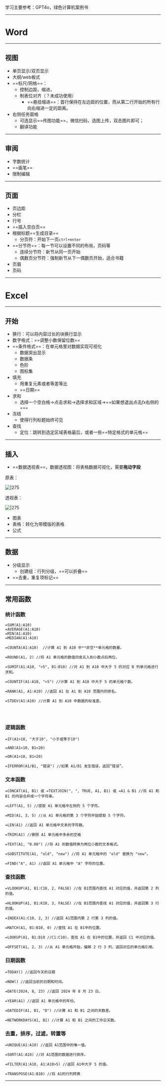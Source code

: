 学习主要参考：GPT4o，绿色计算机案例书

---
# Word

---
## 视图

* 单页显示/双页显示
* 大纲/web板式
* ==标尺/网格==：
	* 控制边距，缩进，
	* 制表位对齐（？未成功使用）
		* ==悬挂缩进==：首行保持在左边距的位置，而从第二行开始的所有行向右缩进一定的距离。
* 右侧任务窗格
	* 可选显示==传图功能==，微信扫码，选图上传，双击图片即可；
	* 翻译功能

---
## 审阅

* 字数统计
* ==画笔==
* 限制编辑

---
## 页面

* 页边距
* 分栏
* 行号
* ==插入空白页==
* 根据标题==生成目录==
	* 分页符：开始下一页`ctrl+enter`
* ==分节符==：每一节可以设置不同的布局，页码等
	* 连续分节符：新节从同一页开始
	* 偶数页分节符：强制新节从下一偶数页开始，适合书籍
* 页眉
* 页码

---

# Excel

---

## 开始

* 换行：可以将内容过长的块换行显示
* 数字格式：==调整小数保留位数==
* ==条件格式==：在单元格里对数据实现可视化
	* 数据突出显示
	* 数据条
	* 色阶
	* 图标集
* 填充
	* 用重复元素或者等差等比
	* ==日期==
* 求和
	* 选择一个空白格→点击求和→选择求和区域→==如果想退出点击$fx$右侧的==`×`
* 冻结
	* 使得行列标题始终可见
* 查找
	* 定位：跳转到选定区域表格最后，或者一些==特定格式的单元格==

---

## 插入
* ==数据透视表==，数据透视图：将表格数据可视化，需要**拖动字段**

原表：

![|275](image-20240825075129676.png)

透视表：

![|275](image-20240825075141480.png)


* 图表
* 表格：转化为带模版的表格
* 公式

---
## 数据

* 分级显示
	* 创建组：行列分级，==可以折叠==
* ==去重，重复项标记==

---
## 常用函数

### 统计函数

```excel
=SUM(A1:A10)
=AVERAGE(A1:A10)
=MIN(A1:A10)
=MEDIAN(A1:A10)

=COUNTA(A1:A10)  //计算 A1 到 A10 中**非空**单元格的数量。

=ROUND(A1, 2) //将 A1 单元格的数值四舍五入到小数点后两位。

=SUMIF(A1:A10, ">5", B1:B10) //对 A1 到 A10 中大于 5 的对应 B 列单元格进行求和。

=COUNTIF(A1:A10, ">5") //计算 A1 到 A10 中大于 5 的单元格个数。

=RANK(A1, A1:A10) //返回 A1 在 A1 到 A10 范围内的排名。

=STDEV(A1:A10) //计算 A1 到 A10 中数据的标准差。




```

### 逻辑函数

```excel
=IF(A1>10, "大于10", "小于或等于10")

=AND(A1>10, B1<20)

=OR(A1>10, B1<20)

=IFERROR(A1/B1, "错误") //如果 A1/B1 发生错误，返回“错误”。
```

### 文本函数

```Excel
=CONCAT(A1, B1) 或 =TEXTJOIN(", ", TRUE, A1, B1) 或 =A1 & B1 //将 A1 和 B1 的内容合并成一个字符串。

=LEFT(A1, 5) //提取 A1 单元格中左侧的 5 个字符。

=MID(A1, 3, 5) //从 A1 单元格的第 3 个字符开始提取 5 个字符。

=LEN(A1) //返回 A1 单元格中文本的字符数。

=TRIM(A1) //删除 A1 单元格中多余的空格

=TEXT(A1, "0.00") //将 A1 的数值转换为两位小数的文本格式。

=SUBSTITUTE(A1, "old", "new") //将 A1 单元格中的 "old" 替换为 "new"。

=FIND("A", A1) //返回 A1 单元格中 "A" 字符的位置。

```

### 查找函数

```Excel
=VLOOKUP(A1, B1:C10, 2, FALSE) //在 B1范围内查找 A1 对应的值，并返回第 2 列的值。

=HLOOKUP(A1, B1:K10, 3, FALSE) //在 B1范围内查找 A1 对应的值，并返回第 3 行的值。

=INDEX(A1:C10, 2, 3) //返回 A1范围内第 2 行第 3 列的值。

=MATCH(A1, B1:B10, 0) //查找 A1 在 B1中的位置。

=LOOKUP(A1, B1:B10 //C1:C10)，查找 A1 在 B1中的位置，并返回 C1 中对应的值。

=OFFSET(A1, 2, 3) //从 A1 单元格开始，偏移 2 行 3 列，返回对应的单元格引用。

```

### 日期函数

```excel
=TODAY() //返回今天的日期

=NOW() //返回当前的日期和时间。

=DATE(2024, 8, 23) //返回 2024 年 8 月 23 日。

=YEAR(A1) //返回 A1 单元格中的年份。

=DATEDIF(A1, B1, "D") //计算 A1 和 B1 之间的天数差。

=NETWORKDAYS(A1, B1) //计算 A1 和 B1 之间的工作日天数。
```

### 去重，排序，过滤，转置等

```excel
=UNIQUE(A1:A10) //返回 A1范围中的唯一值。

=SORT(A1:A10) //对 A1范围的数据进行排序。

=FILTER(A1:A10, A1:A10>5) //返回 A1中大于 5 的值。

=TRANSPOSE(A1:B10) //将 A1的行列转换

```

---





